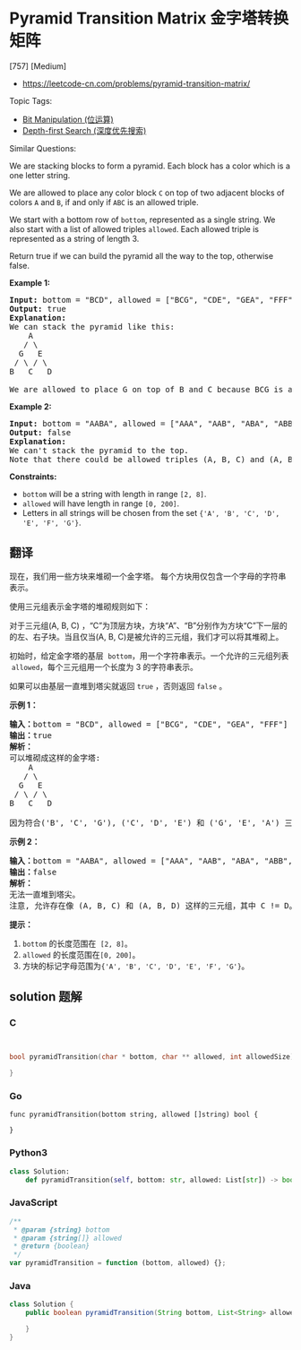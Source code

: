 # Pyramid Transition Matrix 金字塔转换矩阵

[757] [Medium]

- https://leetcode-cn.com/problems/pyramid-transition-matrix/

Topic Tags:

- [Bit Manipulation (位运算)](https://leetcode-cn.com/tag/bit-manipulation/)
- [Depth-first Search (深度优先搜索)](https://leetcode-cn.com/tag/depth-first-search/)

Similar Questions:

We are stacking blocks to form a pyramid. Each block has a color which is a one letter string.

We are allowed to place any color block `C` on top of two adjacent blocks of colors `A` and `B`, if and only if `ABC` is an allowed triple.

We start with a bottom row of `bottom`, represented as a single string. We also start with a list of allowed triples `allowed`. Each allowed triple is represented as a string of length 3.

Return true if we can build the pyramid all the way to the top, otherwise false.

**Example 1:**

<pre><b>Input:</b> bottom = "BCD", allowed = ["BCG", "CDE", "GEA", "FFF"]
<b>Output:</b> true
<b>Explanation:</b>
We can stack the pyramid like this:
    A
   / \
  G   E
 / \ / \
B   C   D

We are allowed to place G on top of B and C because BCG is an allowed triple.  Similarly, we can place E on top of C and D, then A on top of G and E.</pre>

**Example 2:**

<pre><b>Input:</b> bottom = "AABA", allowed = ["AAA", "AAB", "ABA", "ABB", "BAC"]
<b>Output:</b> false
<b>Explanation:</b>
We can't stack the pyramid to the top.
Note that there could be allowed triples (A, B, C) and (A, B, D) with C != D.
</pre>

**Constraints:**

- `bottom` will be a string with length in range `[2, 8]`.
- `allowed` will have length in range `[0, 200]`.
- Letters in all strings will be chosen from the set `{'A', 'B', 'C', 'D', 'E', 'F', 'G'}`.

## 翻译

现在，我们用一些方块来堆砌一个金字塔。 每个方块用仅包含一个字母的字符串表示。

使用三元组表示金字塔的堆砌规则如下：

对于三元组(A, B, C) ，“C”为顶层方块，方块“A”、“B”分别作为方块“C”下一层的的左、右子块。当且仅当(A, B, C)是被允许的三元组，我们才可以将其堆砌上。

初始时，给定金字塔的基层  `bottom`，用一个字符串表示。一个允许的三元组列表  `allowed`，每个三元组用一个长度为 3 的字符串表示。

如果可以由基层一直堆到塔尖就返回 `true` ，否则返回 `false` 。

**示例 1：**

<pre><strong>输入：</strong>bottom = "BCD", allowed = ["BCG", "CDE", "GEA", "FFF"]
<strong>输出：</strong>true
<strong>解析：</strong>
可以堆砌成这样的金字塔:
    A
   / \
  G   E
 / \ / \
B   C   D

因为符合('B', 'C', 'G'), ('C', 'D', 'E') 和 ('G', 'E', 'A') 三种规则。
</pre>

**示例 2：**

<pre><strong>输入：</strong>bottom = "AABA", allowed = ["AAA", "AAB", "ABA", "ABB", "BAC"]
<strong>输出：</strong>false
<strong>解析：</strong>
无法一直堆到塔尖。
注意, 允许存在像 (A, B, C) 和 (A, B, D) 这样的三元组，其中 C != D。
</pre>

**提示：**

1.  `bottom` 的长度范围在  `[2, 8]`。
2.  `allowed` 的长度范围在`[0, 200]`。
3.  方块的标记字母范围为`{'A', 'B', 'C', 'D', 'E', 'F', 'G'}`。

## solution 题解

### C

```c


bool pyramidTransition(char * bottom, char ** allowed, int allowedSize){

}
```

### Go

```golang
func pyramidTransition(bottom string, allowed []string) bool {

}
```

### Python3

```python
class Solution:
    def pyramidTransition(self, bottom: str, allowed: List[str]) -> bool:
```

### JavaScript

```javascript
/**
 * @param {string} bottom
 * @param {string[]} allowed
 * @return {boolean}
 */
var pyramidTransition = function (bottom, allowed) {};
```

### Java

```java
class Solution {
    public boolean pyramidTransition(String bottom, List<String> allowed) {

    }
}
```

